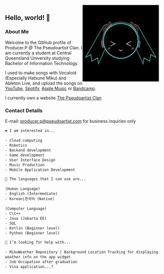 <img align="right" src="https://github.com/Playstationmaster/Playstationmaster/blob/main/producerp.png?raw=true" height="250px"/>

## Hello, world! 👋
### About Me
Welcome to the GitHub profile of Producer.P @ The Pseudoartist Clan. 
I am currently a student at Central Queensland University studying Bachelor of Information Technology. 

I used to make songs with Vocaloid (Especially Hatsune Miku) and Ableton Live, and upload the songs on [YouTube](https://www.youtube.com/channel/UCarEOkNB1sqPxUCr8jWRTDA), [Spotify](https://open.spotify.com/artist/44pVO0Kaf8E99BoUaOVECl), [Apple Music](https://music.apple.com/us/artist/producer-p/1436901294) or [Bandcamp](https://pseudoartist.bandcamp.com/). 

I currently own a website [The Pseudoartist Clan](https://pseudoartist.com)

### Contact Details
E-mail: producer.p@pseudoartist.com for business inquiries only

```
❤️ I am interested in...

- Cloud computing
- Robotics
- Backend development
- Game development
- User Interface Design
- Music Production
- Mobile Application Development
```

```
💬 The languages that I can use are...

(Human Language)
- English (Intermediate)
- Korean|한국어 (Native)

(Computer Language)
- C\C++
- Java (Jakarta EE)
- SQL
- Kotlin (Beginner level)
- Python (Beginner level)
```

```
🤔 I’m looking for help with...

- MikuWeather Repository | Background Location Tracking for displaying weather info on the app widget
- Job Occupation after graduation
- Visa application...?
```
